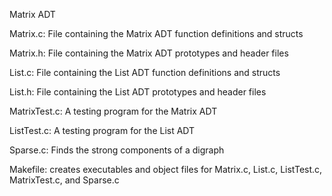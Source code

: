 Matrix ADT

Matrix.c: File containing the Matrix ADT function definitions and structs

Matrix.h: File containing the Matrix ADT prototypes and header files

List.c: File containing the List ADT function definitions and structs

List.h: File containing the List ADT prototypes and header files

MatrixTest.c: A testing program for the Matrix ADT

ListTest.c: A testing program for the List ADT

Sparse.c: Finds the strong components of a digraph

Makefile: creates executables and object files for Matrix.c, List.c, ListTest.c, MatrixTest.c, and Sparse.c
